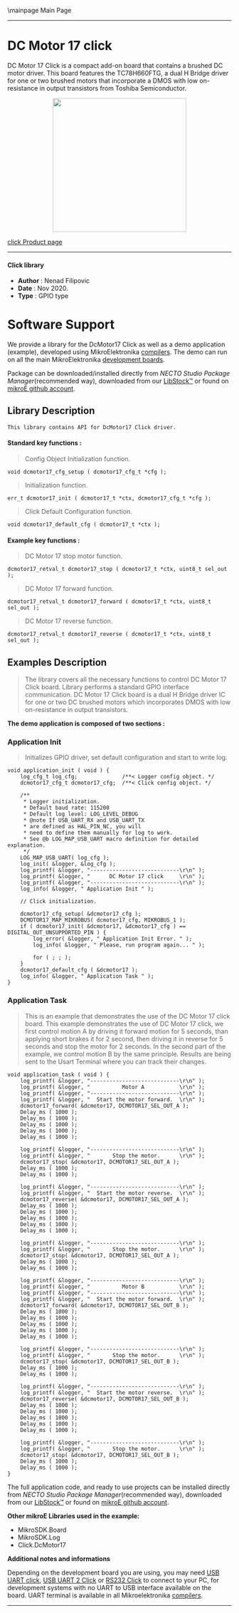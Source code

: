 \mainpage Main Page

---
# DC Motor 17 click

DC Motor 17 Click is a compact add-on board that contains a brushed DC motor driver. This board features the TC78H660FTG,
a dual H Bridge driver for one or two brushed motors that incorporate a DMOS
with low on-resistance in output transistors from Toshiba Semiconductor.

<p align="center">
  <img src="https://download.mikroe.com/images/click_for_ide/dcmotor17_click.png" height=300px width=auto>
</p>

[click Product page](https://www.mikroe.com/dc-motor-17-click?adtoken=48b980cc0840208867ff3317ac2fc531db4a1dd7&ad=mikromanage&id_employee=33)

---


#### Click library

- **Author**        : Nenad Filipovic
- **Date**          : Nov 2020.
- **Type**          : GPIO type


# Software Support

We provide a library for the DcMotor17 Click
as well as a demo application (example), developed using MikroElektronika
[compilers](https://www.mikroe.com/necto-studio).
The demo can run on all the main MikroElektronika [development boards](https://www.mikroe.com/development-boards).

Package can be downloaded/installed directly from *NECTO Studio Package Manager*(recommended way), downloaded from our [LibStock&trade;](https://libstock.mikroe.com) or found on [mikroE github account](https://github.com/MikroElektronika/mikrosdk_click_v2/tree/master/clicks).

## Library Description

```
This library contains API for DcMotor17 Click driver.
```

#### Standard key functions :

> Config Object Initialization function.
```
void dcmotor17_cfg_setup ( dcmotor17_cfg_t *cfg );
```

> Initialization function.
```
err_t dcmotor17_init ( dcmotor17_t *ctx, dcmotor17_cfg_t *cfg );
```

> Click Default Configuration function.
```
void dcmotor17_default_cfg ( dcmotor17_t *ctx );
```

#### Example key functions :

> DC Motor 17 stop motor function.
```
dcmotor17_retval_t dcmotor17_stop ( dcmotor17_t *ctx, uint8_t sel_out );
```

> DC Motor 17 forward function.
```
dcmotor17_retval_t dcmotor17_forward ( dcmotor17_t *ctx, uint8_t sel_out );
```

> DC Motor 17 reverse function.
```
dcmotor17_retval_t dcmotor17_reverse ( dcmotor17_t *ctx, uint8_t sel_out );
```

## Examples Description

> The library covers all the necessary functions to control DC Motor 17 Click board.
> Library performs a standard GPIO interface communication.
> DC Motor 17 Click board is a dual H Bridge driver IC for one or two DC brushed
> motors which incorporates DMOS with low on-resistance in output transistors.

**The demo application is composed of two sections :**

### Application Init

> Initializes GPIO driver, set default configuration and start to write log.

```
void application_init ( void ) {
    log_cfg_t log_cfg;              /**< Logger config object. */
    dcmotor17_cfg_t dcmotor17_cfg;  /**< Click config object. */

    /** 
     * Logger initialization.
     * Default baud rate: 115200
     * Default log level: LOG_LEVEL_DEBUG
     * @note If USB_UART_RX and USB_UART_TX 
     * are defined as HAL_PIN_NC, you will 
     * need to define them manually for log to work. 
     * See @b LOG_MAP_USB_UART macro definition for detailed explanation.
     */
    LOG_MAP_USB_UART( log_cfg );
    log_init( &logger, &log_cfg );
    log_printf( &logger, "----------------------------\r\n" );
    log_printf( &logger, "      DC Motor 17 click     \r\n" );
    log_printf( &logger, "----------------------------\r\n" );
    log_info( &logger, " Application Init " );

    // Click initialization.

    dcmotor17_cfg_setup( &dcmotor17_cfg );
    DCMOTOR17_MAP_MIKROBUS( dcmotor17_cfg, MIKROBUS_1 );
    if ( dcmotor17_init( &dcmotor17, &dcmotor17_cfg ) == DIGITAL_OUT_UNSUPPORTED_PIN ) {
        log_error( &logger, " Application Init Error. " );
        log_info( &logger, " Please, run program again... " );

        for ( ; ; );
    }
    dcmotor17_default_cfg ( &dcmotor17 );
    log_info( &logger, " Application Task " );
}
```

### Application Task

> This is an example that demonstrates the use of the DC Motor 17 click board.
> This example demonstrates the use of DC Motor 17 click,
> we first control motion A by driving it forward motion for 5 seconds,
> than applying short brakes it for 2 second, then driving it in reverse for 5 seconds
> and stop the motor for 2 seconds.
> In the second part of the example, we control motion B by the same principle.
> Results are being sent to the Usart Terminal where you can track their changes.

```
void application_task ( void ) {
    log_printf( &logger, "----------------------------\r\n" );
    log_printf( &logger, "          Motor A           \r\n" );
    log_printf( &logger, "----------------------------\r\n" );
    log_printf( &logger, "  Start the motor forward.  \r\n" );
    dcmotor17_forward( &dcmotor17, DCMOTOR17_SEL_OUT_A );
    Delay_ms ( 1000 );
    Delay_ms ( 1000 );
    Delay_ms ( 1000 );
    Delay_ms ( 1000 );
    Delay_ms ( 1000 );

    log_printf( &logger, "----------------------------\r\n" );
    log_printf( &logger, "       Stop the motor.      \r\n" );
    dcmotor17_stop( &dcmotor17, DCMOTOR17_SEL_OUT_A );
    Delay_ms ( 1000 );
    Delay_ms ( 1000 );

    log_printf( &logger, "----------------------------\r\n" );
    log_printf( &logger, "  Start the motor reverse.  \r\n" );
    dcmotor17_reverse( &dcmotor17, DCMOTOR17_SEL_OUT_A );
    Delay_ms ( 1000 );
    Delay_ms ( 1000 );
    Delay_ms ( 1000 );
    Delay_ms ( 1000 );
    Delay_ms ( 1000 );

    log_printf( &logger, "----------------------------\r\n" );
    log_printf( &logger, "       Stop the motor.      \r\n" );
    dcmotor17_stop( &dcmotor17, DCMOTOR17_SEL_OUT_A );
    Delay_ms ( 1000 );
    Delay_ms ( 1000 );

    log_printf( &logger, "----------------------------\r\n" );
    log_printf( &logger, "          Motor B           \r\n" );
    log_printf( &logger, "----------------------------\r\n" );
    log_printf( &logger, "  Start the motor forward.  \r\n" );
    dcmotor17_forward( &dcmotor17, DCMOTOR17_SEL_OUT_B );
    Delay_ms ( 1000 );
    Delay_ms ( 1000 );
    Delay_ms ( 1000 );
    Delay_ms ( 1000 );
    Delay_ms ( 1000 );

    log_printf( &logger, "----------------------------\r\n" );
    log_printf( &logger, "       Stop the motor.      \r\n" );
    dcmotor17_stop( &dcmotor17, DCMOTOR17_SEL_OUT_B );
    Delay_ms ( 1000 );
    Delay_ms ( 1000 );

    log_printf( &logger, "----------------------------\r\n" );
    log_printf( &logger, "  Start the motor reverse.  \r\n" );
    dcmotor17_reverse( &dcmotor17, DCMOTOR17_SEL_OUT_B );
    Delay_ms ( 1000 );
    Delay_ms ( 1000 );
    Delay_ms ( 1000 );
    Delay_ms ( 1000 );
    Delay_ms ( 1000 );

    log_printf( &logger, "----------------------------\r\n" );
    log_printf( &logger, "       Stop the motor.      \r\n" );
    dcmotor17_stop( &dcmotor17, DCMOTOR17_SEL_OUT_B );
    Delay_ms ( 1000 );
    Delay_ms ( 1000 );
}
```

The full application code, and ready to use projects can be installed directly from *NECTO Studio Package Manager*(recommended way), downloaded from our [LibStock&trade;](https://libstock.mikroe.com) or found on [mikroE github account](https://github.com/MikroElektronika/mikrosdk_click_v2/tree/master/clicks).

**Other mikroE Libraries used in the example:**

- MikroSDK.Board
- MikroSDK.Log
- Click.DcMotor17

**Additional notes and informations**

Depending on the development board you are using, you may need
[USB UART click](https://www.mikroe.com/usb-uart-click),
[USB UART 2 Click](https://www.mikroe.com/usb-uart-2-click) or
[RS232 Click](https://www.mikroe.com/rs232-click) to connect to your PC, for
development systems with no UART to USB interface available on the board. UART
terminal is available in all Mikroelektronika
[compilers](https://shop.mikroe.com/compilers).

---
